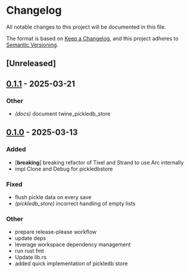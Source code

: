 # Changelog

All notable changes to this project will be documented in this file.

The format is based on [Keep a Changelog](https://keepachangelog.com/en/1.0.0/),
and this project adheres to [Semantic Versioning](https://semver.org/spec/v2.0.0.html).

## [Unreleased]

## [0.1.1](https://github.com/twine-protocol/twine-rs/compare/twine_pickledb_store-v0.1.0...twine_pickledb_store-v0.1.1) - 2025-03-21

### Other

- *(docs)* document twine_pickledb_store

## [0.1.0](https://github.com/twine-protocol/twine-rs/releases/tag/twine_pickledb_store-v0.1.0) - 2025-03-13

### Added

- [**breaking**] breaking refactor of Tixel and Strand to use Arc internally
- impl Clone and Debug for pickledbstore

### Fixed

- flush pickle data on every save
- *(pickledb_store)* incorrect handling of empty lists

### Other

- prepare release-please workflow
- update deps
- leverage workspace dependency management
- run rust fmt
- Update lib.rs
- added quick implementation of pickledb store
